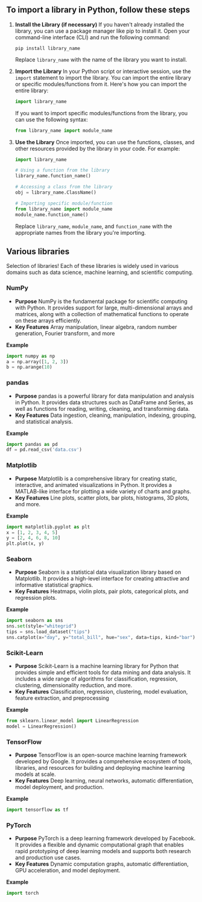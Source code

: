 ## To import a library in Python, follow these steps

1. **Install the Library (if necessary)**
   If you haven't already installed the library, you can use a package manager like pip to install it. Open your command-line interface (CLI) and run the following command:
   ```
   pip install library_name
   ```

   Replace `library_name` with the name of the library you want to install.

2. **Import the Library**
   In your Python script or interactive session, use the `import` statement to import the library. You can import the entire library or specific modules/functions from it. Here's how you can import the entire library:
   ```python
   import library_name
   ```

   If you want to import specific modules/functions from the library, you can use the following syntax:
   ```python
   from library_name import module_name
   ```

3. **Use the Library**
   Once imported, you can use the functions, classes, and other resources provided by the library in your code. For example:
   ```python
   import library_name

   # Using a function from the library
   library_name.function_name()

   # Accessing a class from the library
   obj = library_name.ClassName()

   # Importing specific module/function
   from library_name import module_name
   module_name.function_name()
   ```

   Replace `library_name`, `module_name`, and `function_name` with the appropriate names from the library you're importing.

## Various libraries

Selection of libraries! Each of these libraries is widely used in various domains such as data science, machine learning, and scientific computing.

### NumPy

- **Purpose** NumPy is the fundamental package for scientific computing with Python. It provides support for large, multi-dimensional arrays and matrices, along with a collection of mathematical functions to operate on these arrays efficiently.
- **Key Features** Array manipulation, linear algebra, random number generation, Fourier transform, and more

**Example**
  ```python
  import numpy as np
  a = np.array([1, 2, 3])
  b = np.arange(10)
  ```

### pandas

- **Purpose** pandas is a powerful library for data manipulation and analysis in Python. It provides data structures such as DataFrame and Series, as well as functions for reading, writing, cleaning, and transforming data.
- **Key Features** Data ingestion, cleaning, manipulation, indexing, grouping, and statistical analysis.

**Example**
  ```python
  import pandas as pd
  df = pd.read_csv('data.csv')
  ```

### Matplotlib

- **Purpose** Matplotlib is a comprehensive library for creating static, interactive, and animated visualizations in Python. It provides a MATLAB-like interface for plotting a wide variety of charts and graphs.
- **Key Features** Line plots, scatter plots, bar plots, histograms, 3D plots, and more.

**Example**
  ```python
  import matplotlib.pyplot as plt
  x = [1, 2, 3, 4, 5]
  y = [2, 4, 6, 8, 10]
  plt.plot(x, y)
  ```

### Seaborn

- **Purpose** Seaborn is a statistical data visualization library based on Matplotlib. It provides a high-level interface for creating attractive and informative statistical graphics.
- **Key Features** Heatmaps, violin plots, pair plots, categorical plots, and regression plots.

**Example**
  ```python
  import seaborn as sns
  sns.set(style="whitegrid")
  tips = sns.load_dataset("tips")
  sns.catplot(x="day", y="total_bill", hue="sex", data=tips, kind="bar")
  ```

### Scikit-Learn

- **Purpose** Scikit-Learn is a machine learning library for Python that provides simple and efficient tools for data mining and data analysis. It includes a wide range of algorithms for classification, regression, clustering, dimensionality reduction, and more.
- **Key Features** Classification, regression, clustering, model evaluation, feature extraction, and preprocessing

**Example**
  ```python
  from sklearn.linear_model import LinearRegression
  model = LinearRegression()
  ```

### TensorFlow

- **Purpose** TensorFlow is an open-source machine learning framework developed by Google. It provides a comprehensive ecosystem of tools, libraries, and resources for building and deploying machine learning models at scale.
- **Key Features** Deep learning, neural networks, automatic differentiation, model deployment, and production.

**Example**
  ```python
  import tensorflow as tf
  ```

### PyTorch

- **Purpose** PyTorch is a deep learning framework developed by Facebook. It provides a flexible and dynamic computational graph that enables rapid prototyping of deep learning models and supports both research and production use cases.
- **Key Features** Dynamic computation graphs, automatic differentiation, GPU acceleration, and model deployment.

**Example**
  ```python
  import torch
  ```